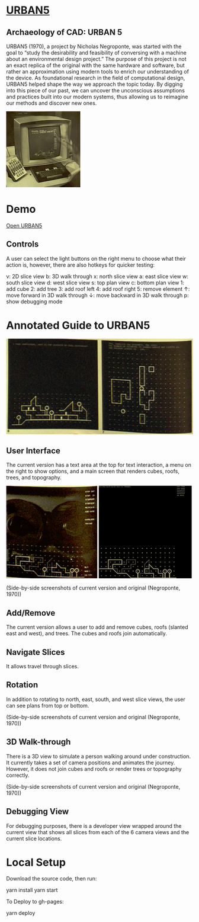 # [URBAN5](https://c0delab.github.io/URBAN5/)

## Archaeology of CAD: URBAN 5

URBAN5 (1970), a project by Nicholas Negroponte, was started with the goal to “study the desirability and feasibility of conversing with a machine about an environmental design project.” The purpose of this project is not an exact replica of the original with the same hardware and software, but rather an approximation using modern tools to enrich our understanding of the device. As foundational research in the field of computational design, URBAN5 helped shape the way we approach the topic today. By digging into this piece of our past, we can uncover the unconscious assumptions and practices built into our modern systems, thus allowing us to reimagine our methods and discover new ones.

![Original](https://github.com/c0deLab/URBAN5/blob/master/docs/imgs/hardware.png?raw=true)


# Demo

[Open URBAN5](https://c0delab.github.io/URBAN5/)

## Controls

A user can select the light buttons on the right menu to choose what their action is, however, there are also hotkeys for quicker testing:

v: 2D slice view
b: 3D walk through
x: north slice view
a: east slice view
w: south slice view
d: west slice view
s: top plan view
c: bottom plan view
1: add cube
2: add tree
3: add roof left
4: add roof right
5: remove element
↑: move forward in 3D walk through
↓: move backward in 3D walk through
p: show debugging mode


# Annotated Guide to URBAN5

![Original](https://github.com/c0deLab/URBAN5/blob/master/docs/imgs/original.png?raw=true)

## User Interface

The current version has a text area at the top for text interaction, a menu on the right to show options, and a main screen that renders cubes, roofs, trees, and topography.

![UI original](https://github.com/c0deLab/URBAN5/blob/master/docs/imgs/slice.png?raw=true)
![UI current](https://github.com/c0deLab/URBAN5/blob/master/docs/imgs/slice_scrn.png?raw=true)

(Side-by-side screenshots of current version and original (Negroponte, 1970))

## Add/Remove

The current version allows a user to add and remove cubes, roofs (slanted east and west), and trees. The cubes and roofs join automatically.

## Navigate Slices

It allows travel through slices.

## Rotation

In addition to rotating to north, east, south, and west slice views, the user can see plans from top or bottom.


(Side-by-side screenshots of current version and original (Negroponte, 1970))

## 3D Walk-through

There is a 3D view to simulate a person walking around under construction. It currently takes a set of camera positions and animates the journey. However, it does not join cubes and roofs or render trees or topography correctly.


(Side-by-side screenshots of current version and original (Negroponte, 1970))

## Debugging View

For debugging purposes, there is a developer view wrapped around the current view that shows all slices from each of the 6 camera views and the current slice locations.


# Local Setup

Download the source code, then run:

yarn install
yarn start

To Deploy to gh-pages:

yarn deploy
